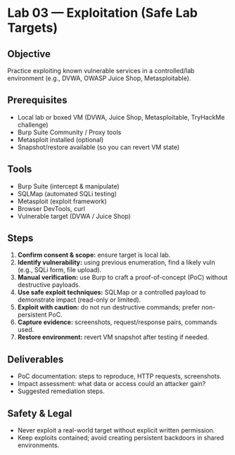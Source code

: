 # Lab 03 — Exploitation (Safe Lab Targets)

## Objective
Practice exploiting known vulnerable services in a controlled/lab environment (e.g., DVWA, OWASP Juice Shop, Metasploitable).

## Prerequisites
- Local lab or boxed VM (DVWA, Juice Shop, Metasploitable, TryHackMe challenge)
- Burp Suite Community / Proxy tools
- Metasploit installed (optional)
- Snapshot/restore available (so you can revert VM state)

## Tools
- Burp Suite (intercept & manipulate)
- SQLMap (automated SQLi testing)
- Metasploit (exploit framework)
- Browser DevTools, curl
- Vulnerable target (DVWA / Juice Shop)

## Steps
1. **Confirm consent & scope:** ensure target is local lab.
2. **Identify vulnerability:** using previous enumeration, find a likely vuln (e.g., SQLi form, file upload).
3. **Manual verification:** use Burp to craft a proof-of-concept (PoC) without destructive payloads.
4. **Use safe exploit techniques:** SQLMap or a controlled payload to demonstrate impact (read-only or limited).
5. **Exploit with caution:** do not run destructive commands; prefer non-persistent PoC.
6. **Capture evidence:** screenshots, request/response pairs, commands used.
7. **Restore environment:** revert VM snapshot after testing if needed.

## Deliverables
- PoC documentation: steps to reproduce, HTTP requests, screenshots.
- Impact assessment: what data or access could an attacker gain?
- Suggested remediation steps.

## Safety & Legal
- Never exploit a real-world target without explicit written permission.
- Keep exploits contained; avoid creating persistent backdoors in shared environments.
